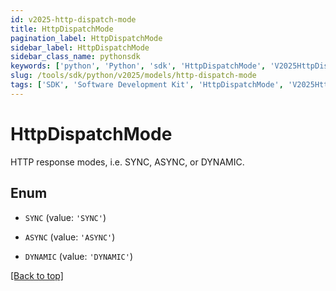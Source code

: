 ```yaml
---
id: v2025-http-dispatch-mode
title: HttpDispatchMode
pagination_label: HttpDispatchMode
sidebar_label: HttpDispatchMode
sidebar_class_name: pythonsdk
keywords: ['python', 'Python', 'sdk', 'HttpDispatchMode', 'V2025HttpDispatchMode'] 
slug: /tools/sdk/python/v2025/models/http-dispatch-mode
tags: ['SDK', 'Software Development Kit', 'HttpDispatchMode', 'V2025HttpDispatchMode']
---
```


# HttpDispatchMode

HTTP response modes, i.e. SYNC, ASYNC, or DYNAMIC.

## Enum

* `SYNC` (value: `'SYNC'`)

* `ASYNC` (value: `'ASYNC'`)

* `DYNAMIC` (value: `'DYNAMIC'`)

[[Back to top]](#) 


